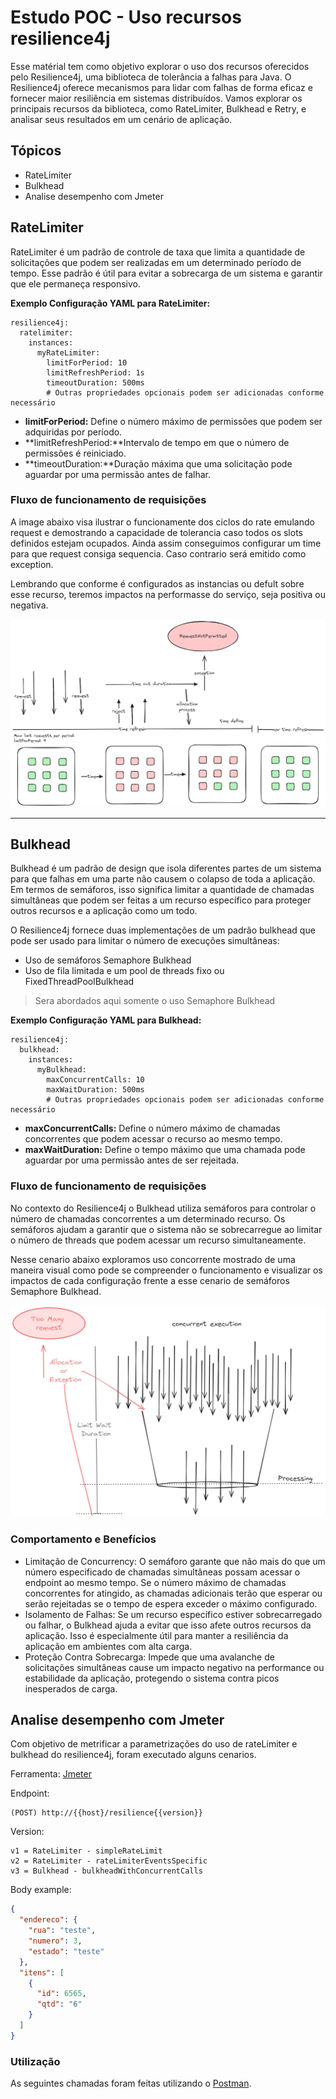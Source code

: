 

# Estudo POC - Uso recursos resilience4j

Esse matérial tem como objetivo explorar o uso dos recursos oferecidos pelo Resilience4j, uma biblioteca de tolerância a falhas para Java. O Resilience4j oferece mecanismos para lidar com falhas de forma eficaz e fornecer maior resiliência em sistemas distribuídos. Vamos explorar os principais recursos da biblioteca, como RateLimiter, Bulkhead e Retry, e analisar seus resultados em um cenário de aplicação.


## Tópicos

- RateLimiter
- Bulkhead
- Analise desempenho com Jmeter


## RateLimiter

RateLimiter é um padrão de controle de taxa que limita a quantidade de solicitações que podem ser realizadas em um determinado período de tempo. Esse padrão é útil para evitar a sobrecarga de um sistema e garantir que ele permaneça responsivo.

**Exemplo Configuração YAML para RateLimiter:**

	resilience4j:
      ratelimiter:
        instances:
          myRateLimiter:
            limitForPeriod: 10
            limitRefreshPeriod: 1s
            timeoutDuration: 500ms
            # Outras propriedades opcionais podem ser adicionadas conforme necessário

- **limitForPeriod:** Define o número máximo de permissões que podem ser adquiridas por período.
- **limitRefreshPeriod:**Intervalo de tempo em que o número de permissões é reiniciado.
- **timeoutDuration:**Duração máxima que uma solicitação pode aguardar por uma permissão antes de falhar.


### Fluxo de funcionamento de requisições

A image abaixo visa ilustrar o funcionamente dos ciclos do rate emulando request e demostrando a capacidade de tolerancia caso todos os slots definidos estejam ocupados. Ainda assim conseguimos configurar um time para que request consiga sequencia. Caso contrario será emitido como exception.

Lembrando que conforme é configurados as instancias ou defult sobre esse recurso, teremos impactos na performasse do serviço, seja positiva ou negativa.

![img.png](docs/images/ratelimiter-img.png)


---

## Bulkhead
Bulkhead é um padrão de design que isola diferentes partes de um sistema para que falhas em uma parte não causem o colapso de toda a aplicação. Em termos de semáforos, isso significa limitar a quantidade de chamadas simultâneas que podem ser feitas a um recurso específico para proteger outros recursos e a aplicação como um todo.

O Resilience4j fornece duas implementações de um padrão bulkhead que pode ser usado para limitar o número de execuções simultâneas:

- Uso de semáforos Semaphore Bulkhead
- Uso de fila limitada e um pool de threads fixo ou FixedThreadPoolBulkhead

>Sera abordados aqui somente o uso Semaphore Bulkhead

**Exemplo Configuração YAML para Bulkhead:**

	resilience4j:
      bulkhead:
        instances:
          myBulkhead:
            maxConcurrentCalls: 10
            maxWaitDuration: 500ms
            # Outras propriedades opcionais podem ser adicionadas conforme necessário

- **maxConcurrentCalls:** Define o número máximo de chamadas concorrentes que podem acessar o recurso ao mesmo tempo.
- **maxWaitDuration:** Define o tempo máximo que uma chamada pode aguardar por uma permissão antes de ser rejeitada.

### Fluxo de funcionamento de requisições

No contexto do Resilience4j o Bulkhead utiliza semáforos para controlar o número de chamadas concorrentes a um determinado recurso. Os semáforos ajudam a garantir que o sistema não se sobrecarregue ao limitar o número de threads que podem acessar um recurso simultaneamente.

Nesse cenario abaixo exploramos uso concorrente mostrado de uma maneira visual como pode se compreender o funcionamento e visualizar os impactos de cada configuração frente a esse cenario de semáforos Semaphore Bulkhead.

![img.png](docs/images/bulkhead-img.png)

### Comportamento e Benefícios
- Limitação de Concurrency: O semáforo garante que não mais do que um número especificado de chamadas simultâneas possam acessar o endpoint ao mesmo tempo. Se o número máximo de chamadas concorrentes for atingido, as chamadas adicionais terão que esperar ou serão rejeitadas se o tempo de espera exceder o máximo configurado.
- Isolamento de Falhas: Se um recurso específico estiver sobrecarregado ou falhar, o Bulkhead ajuda a evitar que isso afete outros recursos da aplicação. Isso é especialmente útil para manter a resiliência da aplicação em ambientes com alta carga.
- Proteção Contra Sobrecarga: Impede que uma avalanche de solicitações simultâneas cause um impacto negativo na performance ou estabilidade da aplicação, protegendo o sistema contra picos inesperados de carga.


## Analise desempenho com Jmeter

Com objetivo de metrificar a parametrizações do uso de rateLimiter e bulkhead do resilience4j, foram executado alguns cenarios.

Ferramenta: [Jmeter](https://jmeter.apache.org/download_jmeter.cgi)

Endpoint:
```text
(POST) http://{{host}/resilience{{version}}
```
Version:
```text
v1 = RateLimiter - simpleRateLimit
v2 = RateLimiter - rateLimiterEventsSpecific
v3 = Bulkhead - bulkheadWithConcurrentCalls
```

Body example:
```json
{
  "endereco": {
    "rua": "teste",
    "numero": 3,
    "estado": "teste"
  },
  "itens": [
    {
      "id": 6565,
      "qtd": "6"
    }
  ]
}
```



### Utilização 

As seguintes chamadas foram feitas utilizando o [Postman](https://www.postman.com/downloads/).






